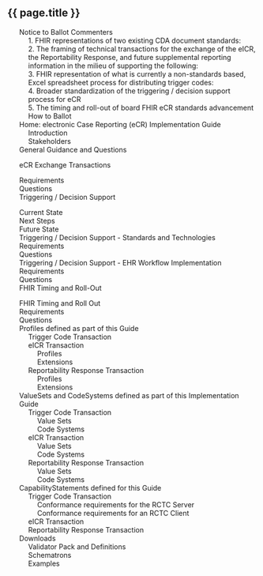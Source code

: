 ## {{ page.title }}

<ul id="toc">


  <li><a href="balloters.html#notice-to-ballot-commenters" id="markdown-toc-notice-to-ballot-commenters">Notice to Ballot Commenters</a>    <ul>
      <li><a href="balloters.html#fhir-representations-of-two-existing-cda-document-standards" id="markdown-toc-fhir-representations-of-two-existing-cda-document-standards">1.  FHIR representations of two existing CDA document standards:</a></li>
      <li><a href="balloters.html#the-framing-of-technical-transactions-for-the-exchange-of-the-eicr-the-reportability-response-and-future-supplemental-reporting-information-in-the-milieu-of-supporting-the-following" id="markdown-toc-the-framing-of-technical-transactions-for-the-exchange-of-the-eicr-the-reportability-response-and-future-supplemental-reporting-information-in-the-milieu-of-supporting-the-following">2.  The framing of technical transactions for the exchange of the eICR, the Reportability Response, and future supplemental reporting information in the milieu of supporting the following:</a></li>
      <li><a href="balloters.html#fhir-representation-of-what-is-currently-a-non-standards-based-excel-spreadsheet-process-for-distributing-trigger-codes" id="markdown-toc-fhir-representation-of-what-is-currently-a-non-standards-based-excel-spreadsheet-process-for-distributing-trigger-codes">3.  FHIR representation of what is currently a non-standards based, Excel spreadsheet process for distributing trigger codes:</a></li>
      <li><a href="balloters.html#broader-standardization-of-the-triggering--decision-support-process-for-ecr" id="markdown-toc-broader-standardization-of-the-triggering--decision-support-process-for-ecr">4.  Broader standardization of the triggering / decision support process for eCR</a></li>
      <li><a href="balloters.html#the-timing-and-roll-out-of-board-fhir-ecr-standards-advancement" id="markdown-toc-the-timing-and-roll-out-of-board-fhir-ecr-standards-advancement">5.  The timing and roll-out of board FHIR eCR standards advancement</a></li>
      <li><a href="balloters.html#how-to-ballot" id="markdown-toc-how-to-ballot">How to Ballot</a></li>
    </ul>
  </li>

  <li><a href="index.html#electronic-case-reporting-ecr-implementation-guide" id="markdown-toc-electronic-case-reporting-ecr-implementation-guide">Home: electronic Case Reporting (eCR) Implementation Guide</a>    <ul>
    <li><a href="index.html#introduction" id="markdown-toc-introduction">Introduction</a></li>
    <li><a href="index.html#stakeholders" id="markdown-toc-stakeholders">Stakeholders</a></li>
  </ul>
</li>
 <!--start guidance -->

<li>General Guidance and Questions</li>

<ul id="toc">

  <li><a href="ecr-exchange.html#ecr-exchange-transactions" id="markdown-toc-ecr-exchange-transactions">eCR Exchange Transactions</a></li>
  <ul>
  <li><a href="ecr-exchange.html#requirements" id="markdown-toc-requirements">Requirements</a></li>
  <li><a href="ecr-exchange.html#questions" id="markdown-toc-questions">Questions</a></li>
  </ul>

  <li><a href="triggering.html#triggering--decision-support" id="markdown-toc-triggering--decision-support">Triggering / Decision Support</a></li>
  <ul>
  <li><a href="triggering.html#current-state" id="markdown-toc-current-state">Current State</a></li>
  <li><a href="triggering.html#next-steps" id="markdown-toc-next-steps">Next Steps</a></li>
  <li><a href="triggering.html#future-state" id="markdown-toc-future-state">Future State</a></li>
  <li><a href="triggering.html#triggering--decision-support---standards-and-technologies" id="markdown-toc-triggering--decision-support---standards-and-technologies">Triggering / Decision Support - Standards and Technologies</a></li>
  <li><a href="triggering.html#requirements" id="markdown-toc-requirements">Requirements</a></li>
  <li><a href="triggering.html#questions" id="markdown-toc-questions">Questions</a></li>
  <li><a href="triggering.html#triggering--decision-support---ehr-workflow-implementation" id="markdown-toc-triggering--decision-support---ehr-workflow-implementation">Triggering / Decision Support - EHR Workflow Implementation</a></li>
  <li><a href="triggering.html#requirements-1" id="markdown-toc-requirements-1">Requirements</a></li>
  <li><a href="triggering.html#questions-1" id="markdown-toc-questions-1">Questions</a></li>
  </ul>

  <li><a href="fhir-timing.html#fhir-timing-and-roll-out" id="markdown-toc-fhir-timing-and-roll-out">FHIR Timing and Roll-Out</a></li>
  <ul>
  <li><a href="#fhir-timing-and-roll-out-1" id="markdown-toc-fhir-timing-and-roll-out-1">FHIR Timing and Roll Out</a></li>
  <li><a href="fhir-timing.html#requirements" id="markdown-toc-requirements">Requirements</a></li>
  <li><a href="fhir-timing.html#questions" id="markdown-toc-questions">Questions</a></li>
  </ul>

</ul>

<!-- end guidance -->


  <li><a href="profile.html#profiles-defined-as-part-of-this-guide" id="markdown-toc-profiles-defined-as-part-of-this-guide">Profiles defined as part of this Guide</a>    <ul>
      <li><a href="profile.html#trigger-code-transaction" id="markdown-toc-trigger-code-transaction">Trigger Code Transaction</a></li>
      <li><a href="profile.html#eicr-transaction" id="markdown-toc-eicr-transaction">eICR Transaction</a>        <ul>
          <li><a href="profile.html#profiles" id="markdown-toc-profiles">Profiles</a></li>
          <li><a href="profile.html#extensions" id="markdown-toc-extensions">Extensions</a></li>
        </ul>
      </li>
      <li><a href="profile.html#reportability-response-transaction" id="markdown-toc-reportability-response-transaction">Reportability Response Transaction</a>        <ul>
          <li><a href="profile.html#profiles-1" id="markdown-toc-profiles-1">Profiles</a></li>
          <li><a href="profile.html#extensions-1" id="markdown-toc-extensions-1">Extensions</a></li>
        </ul>
      </li>
    </ul>
  </li>

  <li><a href="terminology.html#valuesets-and-codesystems-defined-as-part-of-this-implementation-guide" id="markdown-toc-valuesets-and-codesystems-defined-as-part-of-this-implementation-guide">ValueSets and CodeSystems defined as part of this Implementation Guide</a>    <ul>
      <li><a href="terminology.html#trigger-code-transaction" id="markdown-toc-trigger-code-transaction">Trigger Code Transaction</a>        <ul>
          <li><a href="terminology.html#value-sets" id="markdown-toc-value-sets">Value Sets</a></li>
          <li><a href="terminology.html#code-systems" id="markdown-toc-code-systems">Code Systems</a></li>
        </ul>
      </li>
      <li><a href="terminology.html#eicr-transaction" id="markdown-toc-eicr-transaction">eICR Transaction</a>        <ul>
          <li><a href="terminology.html#value-sets-1" id="markdown-toc-value-sets-1">Value Sets</a></li>
          <li><a href="terminology.html#code-systems-1" id="markdown-toc-code-systems-1">Code Systems</a></li>
        </ul>
      </li>
      <li><a href="terminology.html#reportability-response-transaction" id="markdown-toc-reportability-response-transaction">Reportability Response Transaction</a>        <ul>
          <li><a href="terminology.html#value-sets-2" id="markdown-toc-value-sets-2">Value Sets</a></li>
          <li><a href="terminology.html#code-systems-2" id="markdown-toc-code-systems-2">Code Systems</a></li>
        </ul>
      </li>
    </ul>
  </li>

  <li><a href="capstatements.html#capabilitystatements-defined-for-this-guide" id="markdown-toc-capabilitystatements-defined-for-this-guide">CapabilityStatements defined for this Guide</a>    <ul>
      <li><a href="capstatements.html#trigger-code-transaction" id="markdown-toc-trigger-code-transaction">Trigger Code Transaction</a>        <ul>
          <li><a href="capstatements.html#conformance-requirements-for-the-rctc-server" id="markdown-toc-conformance-requirements-for-the-rctc-server">Conformance requirements for the RCTC Server</a></li>
          <li><a href="capstatements.html#conformance-requirements-for-an-rctc-client" id="markdown-toc-conformance-requirements-for-an-rctc-client">Conformance requirements for an RCTC Client</a></li>
        </ul>
      </li>
      <li><a href="capstatements.html#eicr-transaction" id="markdown-toc-eicr-transaction">eICR Transaction</a></li>
      <li><a href="capstatements.html#reportability-response-transaction" id="markdown-toc-reportability-response-transaction">Reportability Response Transaction</a></li>
    </ul>
  </li>

  <li><a href="donwloads.html#downloads" id="markdown-toc-downloads">Downloads</a>    <ul>
      <li><a href="donwloads.html#validator-pack-and-definitions" id="markdown-toc-validator-pack-and-definitions">Validator Pack and Definitions</a></li>
      <li><a href="donwloads.html#schematrons" id="markdown-toc-schematrons">Schematrons</a></li>
      <li><a href="donwloads.html#examples" id="markdown-toc-examples">Examples</a></li>
    </ul>
  </li>

</ul>
